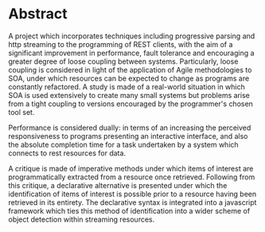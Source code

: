 Abstract
========

A project which incorporates techniques including progressive parsing
and http streaming to the programming of REST clients, with the aim of a
significant improvement in performance, fault tolerance and encouraging
a greater degree of loose coupling between systems. Particularly, loose
coupling is considered in light of the application of Agile
methodologies to SOA, under which resources can be expected to change as
programs are constantly refactored. A study is made of a real-world
situation in which SOA is used extensively to create many small systems
but problems arise from a tight coupling to versions encouraged by the
programmer's chosen tool set.

Performance is considered dually: in terms of an increasing the
perceived responsiveness to programs presenting an interactive
interface, and also the absolute completion time for a task undertaken
by a system which connects to rest resources for data.

A critique is made of imperative methods under which items of interest
are programmatically extracted from a resource once retrieved. Following
from this critique, a declarative alternative is presented under which
the identification of items of interest is possible prior to a resource
having been retrieved in its entirety. The declarative syntax is
integrated into a javascript framework which ties this method of
identification into a wider scheme of object detection within streaming
resources.
